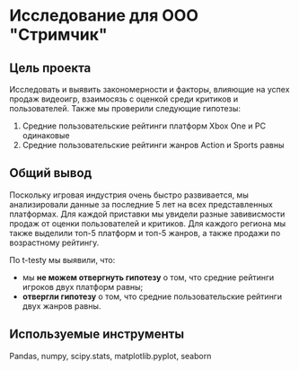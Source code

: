 # Исследование для ООО "Стримчик"

## Цель проекта
Исследовать и выявить закономерности и факторы, влияющие на успех продаж видеоигр, взаимосязь с оценкой среди критиков и пользователей.
Также мы проверили следующие гипотезы:
1. Средние пользовательские рейтинги платформ Xbox One и PC одинаковые
2. Средние пользовательские рейтинги жанров Action и Sports равны

## Общий вывод
Поскольку игровая индустрия очень быстро развивается, мы анализировали данные за последние 5 лет на всех представленных платформах.
Для каждой приставки мы увидели разные завивисмости продаж от оценки пользователей и критиков.
Для каждого региона мы также выделили топ-5 платформ и топ-5 жанров, а также продажи по возрастному рейтингу.

По t-testу мы выявили, что:
- мы **не можем отвергнуть гипотезу** о том, что средние рейтинги игроков двух платформ равны;
- **отвергли гипотезу** о том, что средние пользовательские рейтинги двух жанров равны.

## Используемые инструменты
Pandas, numpy, scipy.stats, matplotlib.pyplot, seaborn